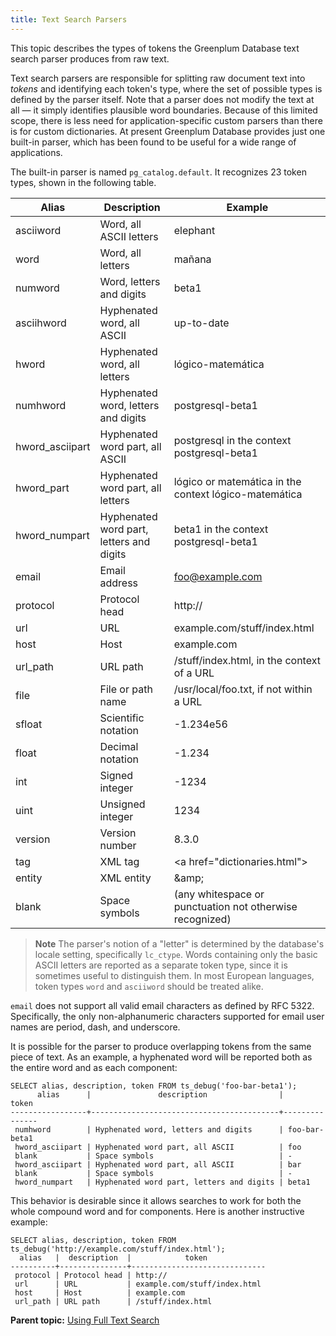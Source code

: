 ```yaml
---
title: Text Search Parsers 
---
```


This topic describes the types of tokens the Greenplum Database text search parser produces from raw text.

Text search parsers are responsible for splitting raw document text into *tokens* and identifying each token's type, where the set of possible types is defined by the parser itself. Note that a parser does not modify the text at all — it simply identifies plausible word boundaries. Because of this limited scope, there is less need for application-specific custom parsers than there is for custom dictionaries. At present Greenplum Database provides just one built-in parser, which has been found to be useful for a wide range of applications.

The built-in parser is named `pg_catalog.default`. It recognizes 23 token types, shown in the following table.

|Alias|Description|Example|
|-----|-----------|-------|
|asciiword|Word, all ASCII letters|elephant|
|word|Word, all letters|mañana|
|numword|Word, letters and digits|beta1|
|asciihword|Hyphenated word, all ASCII|up-to-date|
|hword|Hyphenated word, all letters|lógico-matemática|
|numhword|Hyphenated word, letters and digits|postgresql-beta1|
|hword\_asciipart|Hyphenated word part, all ASCII|postgresql in the context postgresql-beta1|
|hword\_part|Hyphenated word part, all letters|lógico or matemática in the context lógico-matemática|
|hword\_numpart|Hyphenated word part, letters and digits|beta1 in the context postgresql-beta1|
|email|Email address|foo@example.com|
|protocol|Protocol head|http://|
|url|URL|example.com/stuff/index.html|
|host|Host|example.com|
|url\_path|URL path|/stuff/index.html, in the context of a URL|
|file|File or path name|/usr/local/foo.txt, if not within a URL|
|sfloat|Scientific notation|-1.234e56|
|float|Decimal notation|-1.234|
|int|Signed integer|-1234|
|uint|Unsigned integer|1234|
|version|Version number|8.3.0|
|tag|XML tag|\<a href="dictionaries.html"\>|
|entity|XML entity|\&amp;|
|blank|Space symbols|\(any whitespace or punctuation not otherwise recognized\)|

> **Note** The parser's notion of a "letter" is determined by the database's locale setting, specifically `lc_ctype`. Words containing only the basic ASCII letters are reported as a separate token type, since it is sometimes useful to distinguish them. In most European languages, token types `word` and `asciiword` should be treated alike.

`email` does not support all valid email characters as defined by RFC 5322. Specifically, the only non-alphanumeric characters supported for email user names are period, dash, and underscore.

It is possible for the parser to produce overlapping tokens from the same piece of text. As an example, a hyphenated word will be reported both as the entire word and as each component:

```
SELECT alias, description, token FROM ts_debug('foo-bar-beta1');
      alias      |               description                |     token     
-----------------+------------------------------------------+---------------
 numhword        | Hyphenated word, letters and digits      | foo-bar-beta1
 hword_asciipart | Hyphenated word part, all ASCII          | foo
 blank           | Space symbols                            | -
 hword_asciipart | Hyphenated word part, all ASCII          | bar
 blank           | Space symbols                            | -
 hword_numpart   | Hyphenated word part, letters and digits | beta1
```

This behavior is desirable since it allows searches to work for both the whole compound word and for components. Here is another instructive example:

```
SELECT alias, description, token FROM ts_debug('http://example.com/stuff/index.html');
  alias   |  description  |            token             
----------+---------------+------------------------------
 protocol | Protocol head | http://
 url      | URL           | example.com/stuff/index.html
 host     | Host          | example.com
 url_path | URL path      | /stuff/index.html
```

**Parent topic:** [Using Full Text Search](../textsearch/full-text-search.html)

